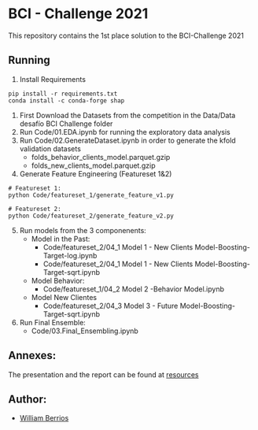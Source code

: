 # BCI - Challenge 2021
This repository contains the 1st place solution to the BCI-Challenge 2021



## Running


1. Install Requirements
```
pip install -r requirements.txt
conda install -c conda-forge shap
```
1. First Download the Datasets from the competition in the Data/Data desafío BCI Challenge folder
2. Run Code/01.EDA.ipynb for running the exploratory data analysis
3. Run Code/02.GenerateDataset.ipynb in order to generate the kfold validation datasets
    + folds_behavior_clients_model.parquet.gzip
    + folds_new_clients_model.parquet.gzip
4. Generate Feature Engineering (Featureset 1&2) 
```
# Featureset 1:
python Code/featureset_1/generate_feature_v1.py
```
```
# Featureset 2:
python Code/featureset_2/generate_feature_v2.py
```
5. Run models from the 3 componenents:
    + Model in the Past:
        + Code/featureset_2/04_1 Model 1 - New Clients Model-Boosting-Target-log.ipynb
        + Code/featureset_2/04_1 Model 1 - New Clients Model-Boosting-Target-sqrt.ipynb
    + Model Behavior:
        + Code/featureset_1/04_2 Model 2 -Behavior Model.ipynb
    + Model New Clientes
        + Code/featureset_2/04_3 Model 3 - Future Model-Boosting-Target-sqrt.ipynb
6. Run Final Ensemble:
    + Code/03.Final_Ensembling.ipynb


## Annexes:

The presentation and the report can be found at [resources](https://github.com/williamberrios/BCI-Challenge-2021/tree/master/resources)


## Author:
+ [William Berrios](https://williamberrios.github.io/)

